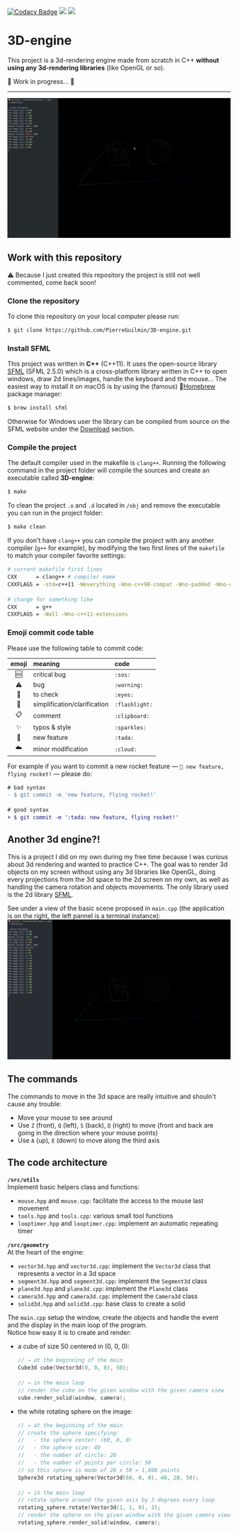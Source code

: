 [![Codacy Badge](https://api.codacy.com/project/badge/Grade/6e7d6579d10b42d3a52b347181c44d31)](https://app.codacy.com/app/pierre.guilmin/test_3D-engine?utm_source=github.com&utm_medium=referral&utm_content=PierreGuilmin/test_3D-engine&utm_campaign=Badge_Grade_Dashboard)
[![](https://travis-ci.org/PierreGuilmin/test_3D-engine.svg?branch=master)](https://travis-ci.org/PierreGuilmin/test_3D-engine)
[![](https://www.codefactor.io/repository/github/pierreguilmin/test_3d-engine/badge)](https://www.codefactor.io/repository/github/pierreguilmin/test_3d-engine)

# 3D-engine

This project is a 3d-rendering engine made from scratch in C++ **without using any 3d-rendering libraries** (like OpenGL or so).

:construction: Work in progress... :construction:

***

![demo.gif](game_snapshots/demo.gif)


## Work with this repository

:warning: Because I just created this repository the project is still not well commented, come back soon!

### Clone the repository

To clone this repository on your local computer please run:
```bash
$ git clone https://github.com/PierreGuilmin/3D-engine.git
```

### Install SFML
This project was written in **C++** (C++11). It uses the open-source library [SFML](https://www.sfml-dev.org/index.php) (SFML 2.5.0) which is a cross-platform library written in C++ to open windows, draw 2d lines/images, handle the keyboard and the mouse... The easiest way to install it on macOS is by using the (famous) 🍺[Homebrew](https://brew.sh) package manager:
```bash
$ brew install sfml
```
Otherwise for Windows user the library can be compiled from source on the SFML website under the [Download](https://www.sfml-dev.org/download/sfml/2.5.0/index.php) section.

### Compile the project
The default compiler used in the makefile is `clang++`. Running the following command in the project folder will compile the sources and create an executable called **3D-engine**:
```bash
$ make
```

To clean the project `.o` and `.d` located in `/obj` and remove the executable you can run in the project folder:
```bash
$ make clean
```

If you don't have `clang++` you can compile the project with any another compiler (`g++` for example), by modifying the two first lines of the `makefile` to match your compiler favorite settings:
```bash
# current makefile first lines
CXX      = clang++ # compiler name
CXXFLAGS = -std=c++11 -Weverything -Wno-c++98-compat -Wno-padded -Wno-conversion -Wno-global-constructors -Wno-exit-time-destructors # compiler flags

# change for something like
CXX      = g++
CXXFLAGS = -Wall -Wno-c++11-extensions
```

### Emoji commit code table

Please use the following table to commit code:

| emoji        | meaning                      | code           |
| :----------: | :--------------------------- | :------------- |
| :sos:        | critical bug                 | `:sos:`        |
| :warning:    | bug                          | `:warning:`    |
| :eyes:       | to check                     | `:eyes:`       |
| :flashlight: | simplification/clarification | `:flashlight:` |
| :clipboard:  | comment                      | `:clipboard:`  |
| :sparkles:   | typos & style                | `:sparkles:`   |
| :tada:       | new feature                  | `:tada:`       |
| :cloud:      | minor modification           | `:cloud:`      |

For example if you want to commit a new rocket feature — `🎉 new feature, flying rocket!` — please do:
```diff
# bad syntax
- $ git commit -m 'new feature, flying rocket!'

# good syntax
+ $ git commit -m ':tada: new feature, flying rocket!'
```

## Another 3d engine?!

This is a project I did on my own during my free time because I was curious about 3d rendering and wanted to practice C++. The goal was to render 3d objects on my screen without using any 3d libraries like OpenGL, doing every projections from the 3d space to the 2d screen on my own, as well as handling the camera rotation and objects movements. The only library used is the 2d library [SFML](https://www.sfml-dev.org/index.php).

See under a view of the basic scene proposed in `main.cpp` (the application is on the right, the left pannel is a terminal instance):
![basic_scene.png](game_snapshots/basic_scene.png)


## The commands

The commands to move in the 3d space are really intuitive and shouln't cause any trouble:
* Move your mouse to see around
* Use `Z` (front), `Q` (left), `S` (back), `D` (right) to move (front and back are going in the direction where your mouse points)
* Use `A` (up), `E` (down) to move along the third axis


## The code architecture
**`/src/utils`**  
Implement basic helpers class and functions:
* `mouse.hpp` and `mouse.cpp`: facilitate the access to the mouse last movement
* `tools.hpp` and `tools.cpp`: various small tool functions
* `looptimer.hpp` and `looptimer.cpp`: implement an automatic repeating timer

**`/src/geometry`**  
At the heart of the engine:
* `vector3d.hpp` and `vector3d.cpp`: implement the `Vector3d` class that represents a vector in a 3d space
* `segment3d.hpp` and `segment3d.cpp`: implement the `Segment3d` class
* `plane3d.hpp` and `plane3d.cpp`: implement the `Plane3d` class
* `camera3d.hpp` and `camera3d.cpp`: implement the `Camera3d` class
* `solid3d.hpp` and `solid3d.cpp`: base class to create a solid


The `main.cpp` setup the window, create the objects and handle the event and the display in the main loop of the program.  
Notice how easy it is to create and render:
* a cube of size 50 centered in (0, 0, 0):
    ```C++
    // → at the beginning of the main
    Cube3d cube(Vector3d(0, 0, 0), 50);

    // → in the main loop
    // render the cube on the given window with the given camera view
    cube.render_solid(window, camera);
    ```
* the white rotating sphere on the image:
    ```C++
    // → at the beginning of the main
    // create the sphere specifying:
    //   - the sphere center: (60, 0, 0)
    //   - the sphere size: 40
    //   - the number of circle: 20
    //   - the number of points per circle: 50
    // so this sphere is made of 20 x 50 = 1,000 points
    Sphere3d rotating_sphere(Vector3d(60, 0, 0), 40, 20, 50);

    // → in the main loop
    // rotate sphere around the given axis by 3 degrees every loop
    rotating_sphere.rotate(Vector3d(1, 1, 0), 3);
    // render the sphere on the given window with the given camera view
    rotating_sphere.render_solid(window, camera);
    ```

